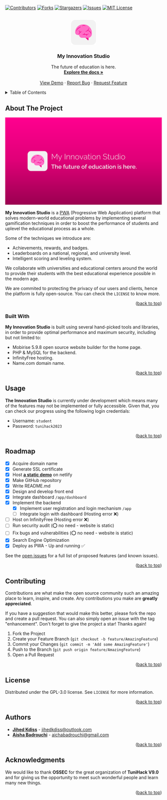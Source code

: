 <a name="readme-top"></a>

[![Contributors][contributors-shield]][contributors-url]
[![Forks][forks-shield]][forks-url]
[![Stargazers][stars-shield]][stars-url]
[![Issues][issues-shield]][issues-url]
[![MIT License][license-shield]][license-url]

<br />
<div align="center">
  <a href="https://github.com/jihedkdiss/myinnovation.studio">
    <img src="images/Logo.png" alt="Logo" width="80" height="80">
  </a>

  <h3 align="center">My Innovation Studio</h3>

  <p align="center">
    The future of education is here.
    <br />
    <a href="#about-the-project"><strong>Explore the docs »</strong></a>
    <br />
    <br />
    <a href="https://myinnovation.studio">View Demo</a>
    ·
    <a href="https://github.com/jihedkdiss/myinnovation.studio/issues">Report Bug</a>
    ·
    <a href="https://github.com/jihedkdiss/myinnovation.studio/issues">Request Feature</a>
  </p>
</div>

<details>
  <summary>Table of Contents</summary>
  <ol>
    <li>
      <a href="#about-the-project">About The Project</a>
      <ul>
        <li><a href="#built-with">Built With</a></li>
      </ul>
    </li>
    <li><a href="#usage">Usage</a></li>
    <li><a href="#roadmap">Roadmap</a></li>
    <li><a href="#contributing">Contributing</a></li>
    <li><a href="#license">License</a></li>
    <li><a href="#contact">Contact</a></li>
    <li><a href="#acknowledgments">Acknowledgments</a></li>
  </ol>
</details>

## About The Project

[![Product Name Screen Shot][product-screenshot]](https://myinnovation.studio)

**My Innovation Studio** is a [PWA](https://web.dev/articles/what-are-pwas) (Progressive Web Application) platform that solves modern-world educational problems by implementing several gamification techniques in order to boost the performance of students and uplevel the educational process as a whole.

 Some of the techniques we introduce are:
* Achievements, rewards, and badges.
* Leaderboards on a national, regional, and university level.
* Intelligent scoring and leveling system.

We collaborate with universities and educational centers around the world to provide their students with the best educational experience possible in the modern age.

We are commited to protecting the privacy of our users and clients, hence the platform is fully open-source. You can check the `LICENSE` to know more.

<p align="right">(<a href="#readme-top">back to top</a>)</p>

### Built With

**My Innovation Studio** is built using several hand-picked tools and libraries, in order to provide optimal performance and maximum security, including but not limited to:

* Mobirise 5.9.8 open source website builder for the home page.
* PHP & MySQL for the backend.
* InfinityFree hosting.
* Name.com domain name.

<p align="right">(<a href="#readme-top">back to top</a>)</p>

## Usage

**The Innovation Studio** is currently under development which means many of the features may not be implemented or fully accessible. Given that, you can check our progress using the following login credentials:
* Username: `student`
* Password: `tunihack2023`

<p align="right">(<a href="#readme-top">back to top</a>)</p>

## Roadmap
- [x] Acquire domain name
- [x] Generate SSL certificate
- [x] Host **[a static demo](https://myinnovationstudio.netlify.app)** on netlify
- [x] Make GitHub repository
- [x] Write README.md
- [x] Design and develop front end
- [x] Integrate dashboard `/app/dashboard`
- [x] Implement the backend 
    - [x] Implement user registration and login mechanism `/app`
    - [ ] Integrate login with dashboard (Hosting error ❌)
- [ ] Host on InfinityFree (Hosting error ❌)
- [ ] Run security audit (⭕ no need - website is static)
- [ ] Fix bugs and vulnerabilities (⭕ no need - website is static)
- [x] Search Engine Optimization
- [x] Deploy as PWA - Up and running ✅

See the [open issues](https://github.com/jihedkdiss/myinnovation.studio/issues) for a full list of proposed features (and known issues).

<p align="right">(<a href="#readme-top">back to top</a>)</p>

## Contributing

Contributions are what make the open source community such an amazing place to learn, inspire, and create. Any contributions you make are **greatly appreciated**.

If you have a suggestion that would make this better, please fork the repo and create a pull request. You can also simply open an issue with the tag "enhancement".
Don't forget to give the project a star! Thanks again!

1. Fork the Project
2. Create your Feature Branch (`git checkout -b feature/AmazingFeature`)
3. Commit your Changes (`git commit -m 'Add some AmazingFeature'`)
4. Push to the Branch (`git push origin feature/AmazingFeature`)
5. Open a Pull Request

<p align="right">(<a href="#readme-top">back to top</a>)</p>

## License
Distributed under the GPL-3.0 license. See `LICENSE` for more information.

<p align="right">(<a href="#readme-top">back to top</a>)</p>

## Authors
* **[Jihed Kdiss](https://facebook.com/jiokdiss)** - jihedkdiss@outlook.com
* **[Aisha Badrouchi](https://www.facebook.com/aicha.badrouchi.04)** - aichabadrouchi@gmail.com

<p align="right">(<a href="#readme-top">back to top</a>)</p>

## Acknowledgments
We would like to thank **OSSEC** for the great organization of **TuniHack V9.0** and for giving us the opportunity to meet such wonderful people and learn many new things. 

<p align="right">(<a href="#readme-top">back to top</a>)</p>

[contributors-shield]: https://img.shields.io/github/contributors/jihedkdiss/myinnovation.studio?style=for-the-badge
[contributors-url]: https://github.com/jihedkdiss/myinnovation.studio/graphs/contributors
[forks-shield]: https://img.shields.io/github/forks/jihedkdiss/myinnovation.studio?style=for-the-badge
[forks-url]: https://github.com/jihedkdiss/myinnovation.studio/network/members
[stars-shield]: https://img.shields.io/github/stars/jihedkdiss/myinnovation.studio?style=for-the-badge
[stars-url]: https://github.com/jihedkdiss/myinnovation.studio/stargazers
[issues-shield]: https://img.shields.io/github/issues/jihedkdiss/myinnovation.studio?style=for-the-badge
[issues-url]: https://github.com/jihedkdiss/myinnovation.studio/issues
[license-shield]: https://img.shields.io/github/license/jihedkdiss/myinnovation.studio?style=for-the-badge
[license-url]: https://github.com/jihedkdiss/myinnovation.studio/blob/main/LICENSE
[linkedin-shield]: https://img.shields.io/badge/-LinkedIn-black.svg?style=for-the-badge&logo=linkedin&colorB=555
[product-screenshot]: images/Banner.png
